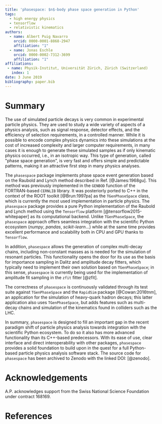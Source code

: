 ```yaml
---
title: 'phasespace: $n$-body phase space generation in Python'
tags:
  - high energy physics
  - tensorflow
  - relativistic kinematics
authors:
  - name: Albert Puig Navarro
    orcid: 0000-0001-8868-2947
    affiliation: "1"
  - name: Jonas Eschle
    orcid: 0000-0002-7312-3699
    affiliation: "1"
affiliations:
 - name: Physik-Institut, Universität Zürich, Zürich (Switzerland)
   index: 1
date: 3 June 2019
bibliography: paper.bib
---
```


# Summary

The use of simulated particle decays is very common in experimental particle physics.
They are used to study a wide variety of aspects of a physics analysis, such as signal response, detector effects, and the efficiency of selection requirements, in a controlled manner.
While it is possible to encode complex physics dynamics into these simulations at the cost of increased complexity and larger computer requirements, in many cases it is enough to generate these simulated samples as if only kinematic physics occurred, i.e., in an isotropic way.
This type of generation, called "phase space generation", is very fast and offers simple and predictable patterns, making it an attractive first step in many physics analyses.

The ``phasespace`` package implements phase space event generation based on the Raubold and Lynch method described in Ref. [@James:1968gu].
This method was previously implemented in the ``GENBOD`` function of the FORTRAN-based ``CERNLIB`` library. It was posteriorly ported to C++ in the context of the ROOT toolkit [@Brun:1997pa] as the ``TGenPhaseSpace`` class, which is currently the most used implementation in particle physics.
The ``phasespace`` package provides a pure Python implementation of the Raubold and Lynch method using the ``Tensorflow`` platform [@tensorflow2015-whitepaper] as its computational backend.
Unlike ``TGenPhaseSpace``, the ``phasespace`` approach offers seamless integration with the scientific Python ecosystem (*numpy*, *pandas*, *scikit-learn*...) while at the same time provides excellent performance and scalability both in CPU and GPU thanks to ``Tensorflow``.

In addition, ``phasespace`` allows the generation of complex multi-decay chains, including non-constant masses as is needed for the simulation of resonant particles.
This functionality opens the door for its use as the basis for importance sampling in Dalitz and amplitude decay fitters, which typically need to implement their own solution based on ``TGenPhaseSpace``;
in this sense, ``phasespace`` is currently being used for the implementation of amplitude fit sampling in the ``zfit`` fitter [@zfit].

The correctness of ``phasespace`` is continuously validated through its test suite against ``TGenPhaseSpace`` and the ``RapidSim`` package [@Cowan:2016tnm], an application for the simulation of heavy-quark hadron decays;
this latter application also uses ``TGenPhaseSpace``, but adds features such as multi-decay chains and simulation of the kinematics found in colliders such as the LHC.

In summary, ``phasespace`` is designed to fill an important gap in the recent paradigm shift of particle physics analysis towards integration with the scientific Python ecosystem. To do so it also has more advanced functionality than its C++-based predecessors.
With its ease of use, clear interface and direct interoperability with other packages, ``phasespace`` provides a solid foundation to build upon in the quest for a full Python-based particle physics analysis software stack.
The source code for ``phasespace`` has been archived to Zenodo with the linked DOI: [@zenodo].

# Acknowledgements

A.P. acknowledges support from the Swiss National Science Foundation under contract 168169.

# References
